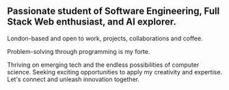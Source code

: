 ## Passionate student of Software Engineering, Full Stack Web enthusiast, and AI explorer.

London-based and open to work, projects, collaborations and coffee.

Problem-solving through programming is my forte.

Thriving on emerging tech and the endless possibilities of computer science. Seeking exciting opportunities to apply my creativity and expertise. Let's connect and unleash innovation together.
